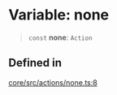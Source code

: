 # Variable: none

> `const` **none**: `Action`

## Defined in

[core/src/actions/none.ts:8](https://github.com/ai16z/eliza/blob/f44765cf90f453d2ecf80e9a2e5e7bb6d1533f70/core/src/actions/none.ts#L8)
